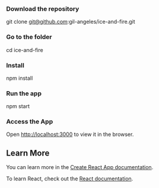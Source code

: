 ### Download the repository

git clone git@github.com:gil-angeles/ice-and-fire.git

### Go to the folder

cd ice-and-fire

### Install

npm install

### Run the app

npm start

### Access the App

Open [http://localhost:3000](http://localhost:3000) to view it in the browser.

## Learn More

You can learn more in the [Create React App documentation](https://facebook.github.io/create-react-app/docs/getting-started).

To learn React, check out the [React documentation](https://reactjs.org/).
